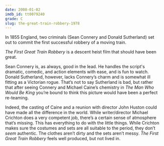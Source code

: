 ```yaml
---
date: 2008-01-02
imdb_id: tt0079240
grade: C
slug: the-great-train-robbery-1978
---
```


In 1855 England, two criminals (Sean Connery and Donald Sutherland) set out to commit the first successful robbery of a moving train.

_The First Great Train Robbery_ is a descent heist film that should have been great.

Sean Connery is, as always, good in the lead. He handles the script's dramatic, comedic, and action elements with ease, and is fun to watch. Donald Sutherland, however, lacks Connery’s charm and is somewhat ill fitting as a Victorian rogue. That’s not to say Sutherland is bad, but rather that after seeing Connery and Michael Caine’s chemistry in <span data-imdb-id="tt0073341">_The Man Who Would Be King_</span> you’re bound to think this picture would have been a perfect re-teaming.

Indeed, the casting of Caine and a reunion with director John Huston could have made all the difference in the world. While writer/director Michael Crichton does a very competent job, there’s a certain sense of atmosphere that’s missing. This has everything to do with the little things. While Crichton makes sure the costumes and sets are all suitable to the period, they don’t _seem_ authentic. The clothes aren’t dirty and the sets aren’t messy. _The First Great Train Robbery_ feels well produced, but not lived in.
